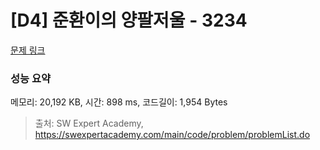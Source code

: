 # [D4] 준환이의 양팔저울 - 3234 

[문제 링크](https://swexpertacademy.com/main/code/problem/problemDetail.do?contestProbId=AWAe7XSKfUUDFAUw) 

### 성능 요약

메모리: 20,192 KB, 시간: 898 ms, 코드길이: 1,954 Bytes



> 출처: SW Expert Academy, https://swexpertacademy.com/main/code/problem/problemList.do